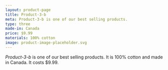 ```yaml
---
layout: product-page
title: Product-3-b
meta: Product-3-b is one of our best selling products.
type: three
made-in: Canada
price: $9.99
materials: 100% cotton
image: product-image-placeholder.svg
---
```


*Product-3-b* is one of our best selling products. It is 100% cotton and made in Canada. It costs $9.99.
